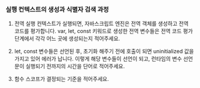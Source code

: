 ### 실행 컨텍스트의 생성과 식별자 검색 과정

  1. 전역 실행 컨텍스트가 실행되면, 자바스크립트 엔진은 전역 객체를 생성하고 전역 코드를 평가합니다. var, let, const 키워드로 생성한 전역 변수들은 전역 코드 평가 단계에서 각각 어느 곳에 생성되는지 적어주세요.

  2. let, const 변수들은 선언된 후, 초기화 해주기 전에 호출이 되면 uninitialized 값을 가지고 있어 에러가 납니다. 이렇게 해당 변수들이 선언이 되고, 런타임의 변수 선언문이 실행되기 전까지의 시간을 단어로 적어주세요.

  3. 함수 스코프가 결정되는 기준을 적어주세요.